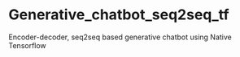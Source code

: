 # Generative_chatbot_seq2seq_tf
Encoder-decoder, seq2seq based generative chatbot using Native Tensorflow
